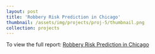 ```yaml
---
layout: post
title: 'Robbery Risk Prediction in Chicago'
thumbnail: /assets/img/projects/proj-5/thumbnail.png
collection: projects
---
```

To view the full report: [Robbery Risk Prediction in Chicago](https://jasmine-404.github.io/PPA-Robery-Risk-Prediction/)